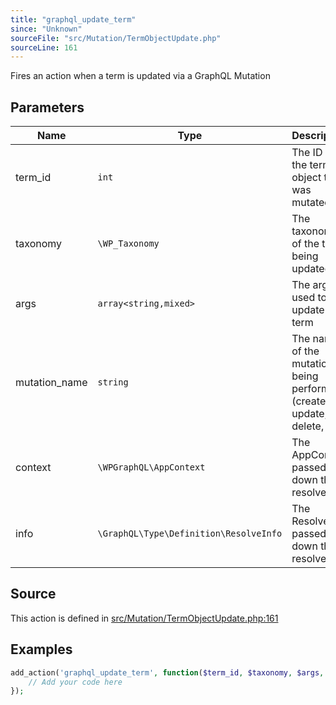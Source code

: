 ```yaml
---
title: "graphql_update_term"
since: "Unknown"
sourceFile: "src/Mutation/TermObjectUpdate.php"
sourceLine: 161
---
```



Fires an action when a term is updated via a GraphQL Mutation

## Parameters

| Name | Type | Description |
|------|------|-------------|
| term_id | `int` | The ID of the term object that was mutated |
| taxonomy | `\WP_Taxonomy` | The taxonomy of the term being updated |
| args | `array<string,mixed>` | The args used to update the term |
| mutation_name | `string` | The name of the mutation being performed (create, update, delete, etc) |
| context | `\WPGraphQL\AppContext` | The AppContext passed down the resolve tree |
| info | `\GraphQL\Type\Definition\ResolveInfo` | The ResolveInfo passed down the resolve tree |


## Source

This action is defined in [src/Mutation/TermObjectUpdate.php:161](https://github.com/wp-graphql/wp-graphql/blob/develop/src/Mutation/TermObjectUpdate.php#L161)


## Examples

```php
add_action('graphql_update_term', function($term_id, $taxonomy, $args, $mutation_name, $context, $info) {
    // Add your code here
});
```